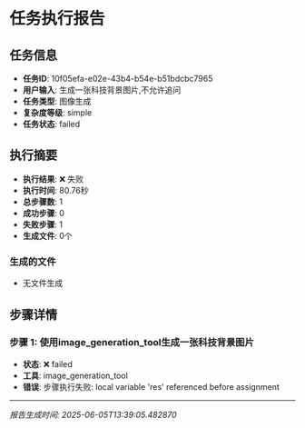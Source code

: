 # 任务执行报告

## 任务信息
- **任务ID**: 10f05efa-e02e-43b4-b54e-b51bdcbc7965
- **用户输入**: 生成一张科技背景图片,不允许追问
- **任务类型**: 图像生成
- **复杂度等级**: simple
- **任务状态**: failed

## 执行摘要
- **执行结果**: ❌ 失败
- **执行时间**: 80.76秒
- **总步骤数**: 1
- **成功步骤**: 0
- **失败步骤**: 1
- **生成文件**: 0个

### 生成的文件
- 无文件生成

## 步骤详情

### 步骤 1: 使用image_generation_tool生成一张科技背景图片
- **状态**: ❌ failed
- **工具**: image_generation_tool
- **错误**: 步骤执行失败: local variable 'res' referenced before assignment

---
*报告生成时间: 2025-06-05T13:39:05.482870*
